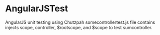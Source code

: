 # AngularJSTest
AngularJS unit testing using Chutzpah
somecontrollertest.js file contains injects scope, controller, $rootscope, and $scope to test sumcontroller.
